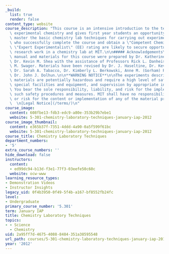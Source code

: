 ```yaml
---
_build:
  list: true
  render: false
content_type: website
course_description: "This course is an intensive introduction to the techniques of\
  \ experimental chemistry and gives first year students an opportunity to learn and\
  \ master the basic chemistry lab techniques for carrying out experiments. Students\
  \ who successfully complete the course and obtain a \"Competent Chemist\" (CC) or\
  \ \"Expert Experimentalist\" (EE) rating are likely to secure opportunities for\
  \ research work in a chemistry lab at MIT.\n\n##### Acknowledgements\n\nThe laboratory\
  \ manual and materials for this course were prepared by Dr. Katherine J. Franz and\
  \ Dr. Kevin M. Shea with the assistance of Professors Rick L. Danheiser and Timothy\
  \ M. Swager. Materials have been revised by Dr. J. Haseltine, Dr. Kevin M. Shea,\
  \ Dr. Sarah A. Tabacco, Dr. Kimberly L. Berkowski, Anne M. (Gorham) Rachupka, and\
  \ Dr. John J. Dolhun.\n\n**WARNING NOTICE**\n\nThe experiments described in these\
  \ materials are potentially hazardous and require a high level of safety training,\
  \ special facilities and equipment, and supervision by appropriate individuals.\
  \ You bear the sole responsibility, liability, and risk for the implementation of\
  \ such safety procedures and measures. MIT shall have no responsibility, liability,\
  \ or risk for the content or implementation of any of the material presented.  \n\
  \  \n[Legal Notice](/terms/)\n"
course_image:
  content: 608fbe13-fdb3-edc9-a80e-353b29b7ebe1
  website: 5-301-chemistry-laboratory-techniques-january-iap-2012
course_image_thumbnail:
  content: e365b37f-7351-4ddd-4a90-0a5f599f61bc
  website: 5-301-chemistry-laboratory-techniques-january-iap-2012
course_title: Chemistry Laboratory Techniques
department_numbers:
- '5'
extra_course_numbers: ''
hide_download: false
instructors:
  content:
  - ed99dc94-b13d-f3e1-77f3-03eefe50c60c
  website: ocw-www
learning_resource_types:
- Demonstration Videos
- Instructor Insights
legacy_uid: 0f4b3950-0f49-5f4b-a167-bf8552fb24fc
level:
- Undergraduate
primary_course_number: '5.301'
term: January IAP
title: Chemistry Laboratory Techniques
topics:
- - Science
  - Chemistry
uid: 2a95ff7d-4675-4088-8484-351a38595548
url_path: courses/5-301-chemistry-laboratory-techniques-january-iap-2012
year: '2012'
---
```

